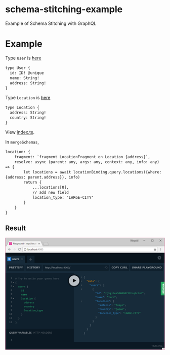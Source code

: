 # schema-stitching-example
Example of Schema Stitching with GraphQL

# Example

Type `User` is [here](https://github.com/onelittlenightmusic/prisma-binding-typescript-sample/blob/96ebb87e5d281c7ccef3a55c6dd1963e9c220cf6/prisma/datamodel.graphql)

```
type User {
  id: ID! @unique
  name: String!
  address: String!
}
```

Type `Location` is [here](https://github.com/onelittlenightmusic/prisma-binding-typescript-sample/blob/4eff120b6106e992358bd78dac767802ba9d320e/prisma/datamodel.graphql)

```
type Location {
  address: String!
  country: String!
}
```

View [index.ts](./index.ts).

In `mergeSchemas`, 

```
location: {
    fragment: `fragment LocationFragment on Location {address}`,
    resolve: async (parent: any, args: any, context: any, info: any) => {
        let locations = await locationBinding.query.locations({where: {address: parent.address}}, info)
        return {
            ...locations[0],
            // add new field
            location_type: "LARGE-CITY"
        }
    }
}
```

## Result

![](2018-08-13-10-47-17.png)